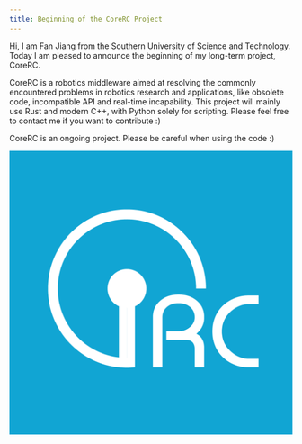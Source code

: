 ```yaml
---
title: Beginning of the CoreRC Project
---
```


Hi, I am Fan Jiang from the Southern University of Science and Technology. Today I am pleased to announce the beginning of my long-term project, CoreRC.

CoreRC is a robotics middleware aimed at resolving the commonly encountered problems in robotics research and applications, like obsolete code, incompatible API and real-time incapability. This project will mainly use Rust and modern C++, with Python solely for scripting. Please feel free to contact me if you want to contribute :)

CoreRC is an ongoing project. Please be careful when using the code :)

![logo](/img/CoreRC.png)